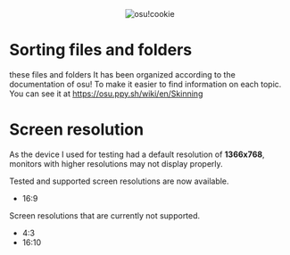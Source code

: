 <div align="center">
    <img src="https://i.ppy.sh/013ed2c11b34720790e74035d9f49078d5e9aa64/68747470733a2f2f6f73752e7070792e73682f77696b692f696d616765732f4272616e645f6964656e746974795f67756964656c696e65732f696d672f75736167652d66756c6c2d636f6c6f75722e706e67" width="auto" height="auto" alt="osu!cookie" />
</div>

# Sorting files and folders
these files and folders It has been organized according to the documentation of osu! To make it easier to find information on each topic. You can see it at https://osu.ppy.sh/wiki/en/Skinning

# Screen resolution

As the device I used for testing had a default resolution of **1366x768**, monitors with higher resolutions may not display properly.

Tested and supported screen resolutions are now available.

- 16:9

Screen resolutions that are currently not supported.

- 4:3
- 16:10